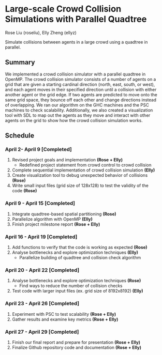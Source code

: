 # Large-scale Crowd Collision Simulations with Parallel Quadtree
Rose Liu (roseliu), Elly Zheng (ellyz)

Simulate collisions between agents in a large crowd using a quadtree in parallel.

## Summary
We implemented a crowd collision simulator with a parallel quadtree in OpenMP. The crowd collision simulator consists of a number of agents on a grid that are given a starting cardinal direction (north, east, south, or west), and each agent moves in their specified direction until a collision with either another agent or the grid edge. If two agents are predicted to move onto the same grid space, they bounce off each other and change directions instead of overlapping. We ran our algorithm on the GHC machines and the PSC machines to check scalability. Additionally, we also created a visualization tool with SDL to map out the agents as they move and interact with other agents on the grid to show how the crowd collision simulation works.


## Schedule
### April 2- April 9 [Completed]
1. Revised project goals and implementation **(Rose + Elly)**
   * Redefined project statement from crowd control to crowd collision
2. Complete sequential implementation of crowd collision simulation **(Elly)**
3. Create visualization tool to debug unexpected behavior of collisions **(Rose)**
4. Write small input files (grid size of 128x128) to test the validity of the code **(Rose)**
### April 9 - April 15 [Completed]
1. Integrate quadtree-based spatial partitioning **(Rose)**
2. Parallelize algorithm with OpenMP **(Elly)**
3. Finish project milestone report **(Rose + Elly)**
### April 16 - April 19 [Completed]
1. Add functions to verify that the code is working as expected **(Rose)**
2. Analyse bottlenecks and explore optimization techniques **(Elly)**
    * Parallelize building of quadtree and collision check algorithm
### April 20 - April 22 [Completed]
1. Analyse bottlenecks and explore optimization techniques **(Rose)**
    * Find ways to reduce the number of collision checks
2. Test code with larger input files (ex. grid size of 8192x8192) **(Elly)**
### April 23 - April 26 [Completed]
1. Experiment with PSC to test scalability **(Rose + Elly)**
2. Gather results and examine key metrics **(Rose + Elly)**
### April 27 - April 29 [Completed]
1. Finish our final report and prepare for presentation **(Rose + Elly)**
2. Finalize Github repository code and documentation **(Rose + Elly)**
